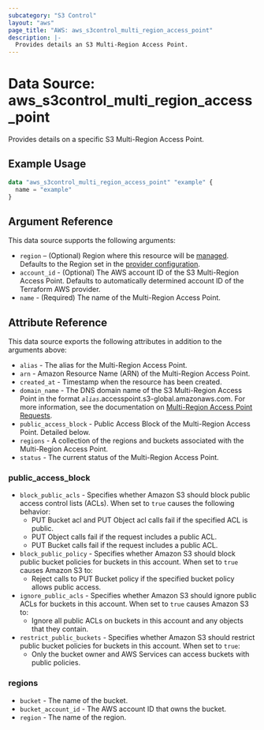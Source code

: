 ```yaml
---
subcategory: "S3 Control"
layout: "aws"
page_title: "AWS: aws_s3control_multi_region_access_point"
description: |-
  Provides details an S3 Multi-Region Access Point.
---
```


# Data Source: aws_s3control_multi_region_access_point

Provides details on a specific S3 Multi-Region Access Point.

## Example Usage

```terraform
data "aws_s3control_multi_region_access_point" "example" {
  name = "example"
}
```

## Argument Reference

This data source supports the following arguments:

* `region` – (Optional) Region where this resource will be [managed](https://docs.aws.amazon.com/general/latest/gr/rande.html#regional-endpoints). Defaults to the Region set in the [provider configuration](https://registry.terraform.io/providers/hashicorp/aws/latest/docs#aws-configuration-reference).
* `account_id` - (Optional) The AWS account ID of the S3 Multi-Region Access Point. Defaults to automatically determined account ID of the Terraform AWS provider.
* `name` - (Required) The name of the Multi-Region Access Point.

## Attribute Reference

This data source exports the following attributes in addition to the arguments above:

* `alias` - The alias for the Multi-Region Access Point.
* `arn` - Amazon Resource Name (ARN) of the Multi-Region Access Point.
* `created_at` - Timestamp when the resource has been created.
* `domain_name` - The DNS domain name of the S3 Multi-Region Access Point in the format _`alias`_.accesspoint.s3-global.amazonaws.com. For more information, see the documentation on [Multi-Region Access Point Requests](https://docs.aws.amazon.com/AmazonS3/latest/userguide/MultiRegionAccessPointRequests.html).
* `public_access_block` - Public Access Block of the Multi-Region Access Point. Detailed below.
* `regions` - A collection of the regions and buckets associated with the Multi-Region Access Point.
* `status` - The current status of the Multi-Region Access Point.

### public_access_block

* `block_public_acls` - Specifies whether Amazon S3 should block public access control lists (ACLs). When set to `true` causes the following behavior:
    * PUT Bucket acl and PUT Object acl calls fail if the specified ACL is public.
    * PUT Object calls fail if the request includes a public ACL.
    * PUT Bucket calls fail if the request includes a public ACL.
* `block_public_policy` - Specifies whether Amazon S3 should block public bucket policies for buckets in this account. When set to `true` causes Amazon S3 to:
    * Reject calls to PUT Bucket policy if the specified bucket policy allows public access.
* `ignore_public_acls` - Specifies whether Amazon S3 should ignore public ACLs for buckets in this account. When set to `true` causes Amazon S3 to:
    * Ignore all public ACLs on buckets in this account and any objects that they contain.
* `restrict_public_buckets` - Specifies whether Amazon S3 should restrict public bucket policies for buckets in this account. When set to `true`:
    * Only the bucket owner and AWS Services can access buckets with public policies.

### regions

* `bucket` - The name of the bucket.
* `bucket_account_id` - The AWS account ID that owns the bucket.
* `region` - The name of the region.

